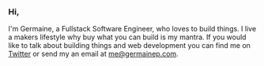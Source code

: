 ### Hi,

I'm Germaine, a Fullstack Software Engineer, who loves to build things.
I live a makers lifestyle why buy what you can build is my mantra.
If you would like to talk about building things and web development you can find me on [Twitter](https://twitter.com/G_as_in_Genius)
or send my an email at me@germainep.com.

<!--
**germainep/germainep** is a ✨ _special_ ✨ repository because its `README.md` (this file) appears on your GitHub profile.

Here are some ideas to get you started:

- 🔭 I’m currently working on ...
- 🌱 I’m currently learning ...
- 👯 I’m looking to collaborate on ...
- 🤔 I’m looking for help with ...
- 💬 Ask me about ...
- 📫 How to reach me: ...
- 😄 Pronouns: ...
- ⚡ Fun fact: ...
-->
